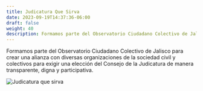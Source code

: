 ```yaml
---
title: Judicatura Que Sirva
date: 2023-09-19T14:37:36-06:00
draft: false
weight: 40
description: Formamos parte del Observatorio Ciudadano Colectivo de Jalisco, buscando una Judicatura transparente, digna y participativa
---
```


<!--more-->
Formamos parte del Observatorio Ciudadano Colectivo de Jalisco para crear una alianza con diversas organizaciones de la sociedad civil y colectivos para exigir una elección del Consejo de la Judicatura de manera transparente, digna y participativa.

![Judicatura que sirva](/trabajo/judicaturaquesirva.png)

